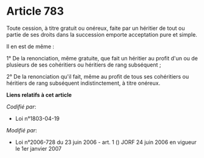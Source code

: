 # Article 783

Toute cession, à titre gratuit ou onéreux, faite par un héritier de tout ou partie de ses droits dans la succession emporte
acceptation pure et simple.

Il en est de même :

1° De la renonciation, même gratuite, que fait un héritier au profit d'un ou de plusieurs de ses cohéritiers ou héritiers de
rang subséquent ;

2° De la renonciation qu'il fait, même au profit de tous ses cohéritiers ou héritiers de rang subséquent indistinctement, à
titre onéreux.

**Liens relatifs à cet article**

_Codifié par_:

  - Loi n°1803-04-19

_Modifié par_:

  - Loi n°2006-728 du 23 juin 2006 - art. 1 () JORF 24 juin 2006 en vigueur le 1er janvier 2007
